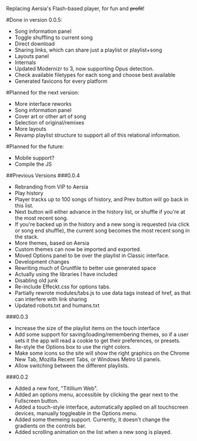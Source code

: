Replacing Aersia's Flash-based player, for fun and ~~profit~~!

#Done in version 0.0.5:
* Song information panel
 * Toggle shuffling to current song
 * Direct download
 * Sharing links, which can share just a playlist or playlist+song
* Layouts panel
* Internals
 * Updated Modernizr to 3, now supporting Opus detection.
 * Check available filetypes for each song and choose best available
 * Generated favicons for every platform


#Planned for the next version:
* More interface reworks
* Song information panel
 * Cover art or other art of song
 * Selection of original/remixes
* More layouts
* Revamp playlist structure to support all of this relational information.

#Planned for the future:
* Mobile support?
* Compile the JS

##Previous Versions
###0.0.4
* Rebranding from VIP to Aersia
* Play history
 * Player tracks up to 100 songs of history, and Prev button will go back in this list.
 * Next button will either advance in the history list, or shuffle if you're at the most recent song.
 * If you're backed up in the history and a new song is requested (via click or song end shuffle), the current song becomes the most recent song in the stack.
* More themes, based on Aersia
* Custom themes can now be imported and exported.
* Moved Options panel to be over the playlist in Classic interface.
* Development changes
 * Rewriting much of Gruntfile to better use generated space
 * Actually using the libraries I have included
 * Disabling old junk
* Re-include Effeckt.css for options tabs.
 * Partially rewrote modules/tabs.js to use data tags instead of href, as that can interfere with link sharing
* Updated robots.txt and humans.txt

###0.0.3
* Increase the size of the playlist items on the touch interface
* Add some support for saving/loading/remembering themes, so if a user sets it the app will read a cookie to get their preferences, or presets.
* Re-style the Options box to use the right colors.
* Make some icons so the site will show the right graphics on the Chrome New Tab, Mozilla Recent Tabs, or Windows Metro UI panels.
* Allow switching between the different playlists.

###0.0.2
* Added a new font, "Titillium Web".
* Added an options menu, accessible by clicking the gear next to the Fullscreen button.
* Added a touch-style interface, automatically applied on all touchscreen devices, manually toggleable in the Options menu.
* Added some themeing support. Currently, it doesn't change the gradients on the controls bar.
* Added scrolling animation on the list when a new song is played.
